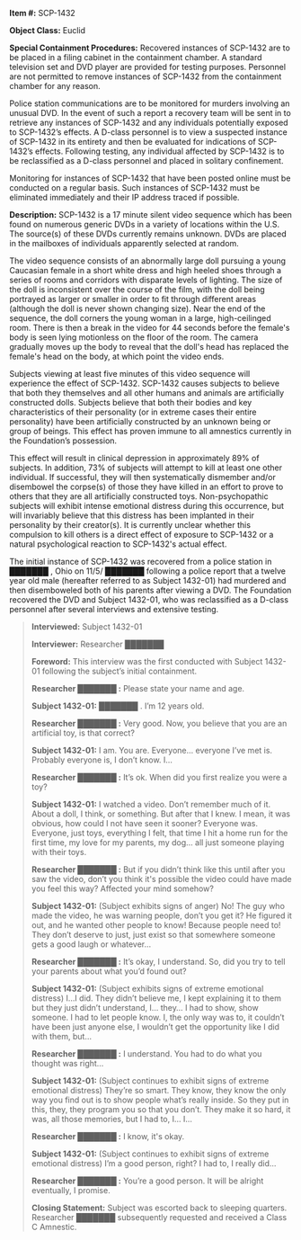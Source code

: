 **Item #:** SCP-1432

**Object Class:** Euclid

**Special Containment Procedures:** Recovered instances of SCP-1432 are to be placed in a filing cabinet in the containment chamber. A standard television set and DVD player are provided for testing purposes. Personnel are not permitted to remove instances of SCP-1432 from the containment chamber for any reason.

Police station communications are to be monitored for murders involving an unusual DVD. In the event of such a report a recovery team will be sent in to retrieve any instances of SCP-1432 and any individuals potentially exposed to SCP-1432’s effects. A D-class personnel is to view a suspected instance of SCP-1432 in its entirety and then be evaluated for indications of SCP-1432’s effects. Following testing, any individual affected by SCP-1432 is to be reclassified as a D-class personnel and placed in solitary confinement.

Monitoring for instances of SCP-1432 that have been posted online must be conducted on a regular basis. Such instances of SCP-1432 must be eliminated immediately and their IP address traced if possible.

**Description:** SCP-1432 is a 17 minute silent video sequence which has been found on numerous generic DVDs in a variety of locations within the U.S. The source(s) of these DVDs currently remains unknown. DVDs are placed in the mailboxes of individuals apparently selected at random.

The video sequence consists of an abnormally large doll pursuing a young Caucasian female in a short white dress and high heeled shoes through a series of rooms and corridors with disparate levels of lighting. The size of the doll is inconsistent over the course of the film, with the doll being portrayed as larger or smaller in order to fit through different areas (although the doll is never shown changing size). Near the end of the sequence, the doll corners the young woman in a large, high-ceilinged room. There is then a break in the video for 44 seconds before the female's body is seen lying motionless on the floor of the room. The camera gradually moves up the body to reveal that the doll's head has replaced the female's head on the body, at which point the video ends.

Subjects viewing at least five minutes of this video sequence will experience the effect of SCP-1432. SCP-1432 causes subjects to believe that both they themselves and all other humans and animals are artificially constructed dolls. Subjects believe that both their bodies and key characteristics of their personality (or in extreme cases their entire personality) have been artificially constructed by an unknown being or group of beings. This effect has proven immune to all amnestics currently in the Foundation’s possession.

This effect will result in clinical depression in approximately 89% of subjects. In addition, 73% of subjects will attempt to kill at least one other individual. If successful, they will then systematically dismember and/or disembowel the corpse(s) of those they have killed in an effort to prove to others that they are all artificially constructed toys. Non-psychopathic subjects will exhibit intense emotional distress during this occurrence, but will invariably believe that this distress has been implanted in their personality by their creator(s). It is currently unclear whether this compulsion to kill others is a direct effect of exposure to SCP-1432 or a natural psychological reaction to SCP-1432's actual effect.

The initial instance of SCP-1432 was recovered from a police station in ███████ , Ohio on 11/5/ ███████ following a police report that a twelve year old male (hereafter referred to as Subject 1432-01) had murdered and then disemboweled both of his parents after viewing a DVD. The Foundation recovered the DVD and Subject 1432-01, who was reclassified as a D-class personnel after several interviews and extensive testing.

> **Interviewed:** Subject 1432-01
> 
> **Interviewer:** Researcher ███████
> 
> **Foreword:** This interview was the first conducted with Subject 1432-01 following the subject’s initial containment.
> 
> **<Begin Log>**
> 
> **Researcher ███████ :** Please state your name and age.
> 
> **Subject 1432-01:** ███████ . I’m 12 years old.
> 
> **Researcher ███████ :** Very good. Now, you believe that you are an artificial toy, is that correct?
> 
> **Subject 1432-01:** I am. You are. Everyone… everyone I’ve met is. Probably everyone is, I don’t know. I…
> 
> **Researcher ███████ :** It’s ok. When did you first realize you were a toy?
> 
> **Subject 1432-01:** I watched a video. Don’t remember much of it. About a doll, I think, or something. But after that I knew. I mean, it was obvious, how could I not have seen it sooner? Everyone was. Everyone, just toys, everything I felt, that time I hit a home run for the first time, my love for my parents, my dog… all just someone playing with their toys.
> 
> **Researcher ███████ :** But if you didn’t think like this until after you saw the video, don’t you think it's possible the video could have made you feel this way? Affected your mind somehow?
> 
> **Subject 1432-01:** (Subject exhibits signs of anger) No! The guy who made the video, he was warning people, don’t you get it? He figured it out, and he wanted other people to know! Because people need to! They don’t deserve to just, just exist so that somewhere someone gets a good laugh or whatever…
> 
> **Researcher ███████ :** It’s okay, I understand. So, did you try to tell your parents about what you’d found out?
> 
> **Subject 1432-01:** (Subject exhibits signs of extreme emotional distress) I…I did. They didn’t believe me, I kept explaining it to them but they just didn’t understand, I… they… I had to show, show someone. I had to let people know. I, the only way was to, it couldn’t have been just anyone else, I wouldn’t get the opportunity like I did with them, but…
> 
> **Researcher ███████ :** I understand. You had to do what you thought was right…
> 
> **Subject 1432-01:** (Subject continues to exhibit signs of extreme emotional distress) They’re so smart. They know, they know the only way you find out is to show people what’s really inside. So they put in this, they, they program you so that you don’t. They make it so hard, it was, all those memories, but I had to, I… I…
> 
> **Researcher ███████ :** I know, it's okay.
> 
> **Subject 1432-01:** (Subject continues to exhibit signs of extreme emotional distress) I’m a good person, right? I had to, I really did…
> 
> **Researcher ███████ :** You’re a good person. It will be alright eventually, I promise.
> 
> **<End Log>**
> 
> **Closing Statement:** Subject was escorted back to sleeping quarters. Researcher ███████ subsequently requested and received a Class C Amnestic.